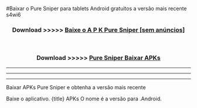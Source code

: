 #Baixar o Pure Sniper   para tablets Android gratuitos a versão mais recente s4wi6


<div align="center">
<h3>Download >>>>> <a href="https://pt-web.web.app/?pt= Pure Sniper ">Baixe o A P K Pure Sniper  [sem anúncios]</a></h3><br>

<h3>Download >>>>> <a href="https://pt-web.web.app/?pt= Pure Sniper ">Pure Sniper  Baixar APKs</a></h3>
</div>

----------------------------------------------------------

----------------------------------------------------------

----------------------------------------------------------

Baixar APKs Pure Sniper  e obtenha a versão mais recente

Baixe o aplicativo. {title} APKs O nome é a versão para .Android.


